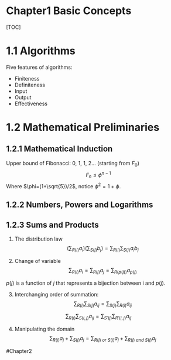 


# Chapter1 Basic Concepts

[TOC]

# 1.1 Algorithms

 Five features of algorithms:

- Finiteness
- Definiteness
- Input
- Output
- Effectiveness



# 1.2 Mathematical Preliminaries

## 1.2.1 Mathematical Induction

Upper bound of Fibonacci: 0, 1, 1, 2... (starting from $F_0$)
$$
  F_n \le \phi^{n-1}
$$
Where $\phi=(1+\sqrt{5})/2$, notice $\phi^2=1+\phi$.

## 1.2.2 Numbers, Powers and Logarithms

## 1.2.3 Sums and Products

1. The distribution law
$$
  \left( \sum_{R(i)} a_i \right) \left( \sum_{S(j)} b_j \right) = 
  \sum_{R(i)}\sum_{S(j)} a_i b_j
$$

2. Change of variable
$$
  \sum_{R(i)} a_i = \sum_{R(j)} a_j = \sum_{R(p(j))} a_{p(j)}
$$

$p(j)$ is a function of $j$ that represents a bijection between i and $p(j)$.
    
3. Interchanging order of summation:
$$
  \sum_{R(i)}\sum_{S(j)} a_{ij} = \sum_{S(j)}\sum_{R(i)} a_{ij}
$$

$$
  \sum_{R(i)}\sum_{S(i,j)} a_{ij} = \sum_{S'(j)}\sum_{R'(i,j)} a_{ij}
$$

4. Manipulating the domain
$$
  \sum_{R(j)}a_j + \sum_{S(j)}a_j = \sum_{R(j)\ or\ S(j)}a_j + 
                                    \sum_{R(j)\ and \ S(j)} a_j
$$

#Chapter2  